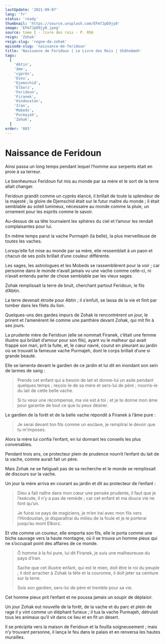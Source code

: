 ```yaml
---
lastUpdate: '2021-09-07'
lang: 'fr'
status: 'ready'
thumbnail: 'https://source.unsplash.com/EFm7JpD9jy8'
image: 'EFm7JpD9jy8.jpeg'
source: tome I - livre des rois - P. 056
reign: 'Zohak'
reign-slug: 'regne-de-zohak'
episode-slug: 'naissance-de-feridoun'
title: 'Naissance de Feridoun | Le Livre des Rois | Shâhnâmeh'
tags:
  [
    'Abtin',
    'âme',
    'cyprès',
    'Dieu',
    'Djemschid',
    'Elborz',
    'Feridoun',
    'Firanek',
    'Hindoustan',
    'Iran',
    'Mobeds',
    'Purmajeh',
    'Zohak',
  ]
order: '003'
---
```


<!-- LTeX: language=fr -->

# Naissance de Feridoun

Ainsi passa un long temps pendant lequel l’homme aux serpents était en proie à sa terreur.

Le bienheureux Feridoun fut mis au monde par sa mère et le sort de la terre allait changer.

Feridoun grandit comme un cyprès élancé, il brillait de toute la splendeur de la majesté ; la gloire de Djemschid était sur le futur maître du monde ; il était semblable au soleil lumineux, nécessaire au monde comme la pluie, un ornement pour les esprits comme le savoir.

Au-dessus de sa tête tournaient les sphères du ciel et l’amour les rendait complaisantes pour lui.

En même temps parut la vache Purmajeh (la belle), la plus merveilleuse de toutes les vaches.

Lorsqu’elle fut mise au monde par sa mère, elle ressemblait à un paon et chacun de ses poils brillait d’une couleur différente.

Les sages, les astrologues et les Mobeds se rassemblèrent pour la voir ; car personne dans le monde n’avait jamais vu une vache comme celle-ci, ni n’avait entendu parler de chose semblable par les vieux sages.

Zohak remplissait la terre de bruit, cherchant partout Feridoun, le fils d’Abtin.

La terre devenait étroite pour Abtin ; il s’enfuit, se lassa de la vie et finit par tomber dans les filets du lion.

Quelques-uns des gardes impurs de Zohak le rencontrèrent un jour, le prirent et l’amenèrent lié comme une panthère devant Zohak, qui mit fin à ses jours.

La prudente mère de Feridoun (elle se nommait Firanek, c’était une femme illustre qui brûlait d’amour pour son fils), ayant vu le malheur qui avait frappé son mari, prit la fuite, et, le cœur navré, courut en pleurant au jardin où se trouvait la fameuse vache Purmajeh, dont le corps brillait d’une si grande beauté.

Elle se lamenta devant le gardien de ce jardin et lui dit en inondant son sein de larmes de sang :

> Prends cet enfant qui a besoin de lait et donne-lui un asile pendant quelques temps ; reçois-le de sa mère et sers-lui de père ; nourris-le du lait de cette belle vache.
>
> Si tu veux une récompense, ma vie est à toi ; et je te donne mon âme pour garantie de tout ce que tu peux désirer.

Le gardien de la forêt et de la belle vache répondit à Firanek à l’âme pure :

> Je serai devant ton fils comme un esclave, je remplirai le devoir que tu m’imposes.

Alors la mère lui confia l’enfant, en lui donnant les conseils les plus convenables.

Pendant trois ans, ce protecteur plein de prudence nourrit l’enfant du lait de la vache, comme aurait fait un père.

Mais Zohak ne se fatiguait pas de sa recherche et le monde se remplissait de discours sur la vache.

Un jour la mère arriva en courant au jardin et dit au protecteur de l’enfant :

> Dieu a fait naître dans mon cœur une pensée prudente, il faut que je l’exécute, il n’y a pas de remède ; car cet enfant et ma douce vie ne font qu’un.
>
> Je fuirai ce pays de magiciens, je m’en irai avec mon fils vers l’Hindoustan, je disparaîtrai du milieu de la foule et je le porterai jusqu’au mont Elborz.

Et vite comme un coureur, elle emporta son fils, elle le porta comme une biche sauvage vers la haute montagne, où il se trouva un homme pieux qui ne s’occupait point des affaires de ce monde.

> Ô homme à la foi pure, lui dit Firanek, je suis une malheureuse du pays d’Iran.
>
> Sache que cet illustre enfant, qui est le mien, doit être le roi du peuple ; il doit arracher à Zohak la tête et la couronne, il doit jeter sa ceinture sur la terre.
>
> Sois son gardien, sers-lui de père et tremble pour sa vie.

Cet homme pieux prit l’enfant et ne poussa jamais un soupir de déplaisir.

Un jour Zohak eut nouvelle de la forêt, de la vache et du parc et plein de rage il y vint comme un éléphant furieux ; il tua la vache Purmajeh, détruisit tous les animaux qu’il vit dans ce lieu et en fit un désert.

Il se précipita vers la maison de Feridoun et la fouilla soigneusement ; mais n’y trouvant personne, il lança le feu dans le palais et en renversa les hautes murailles.
